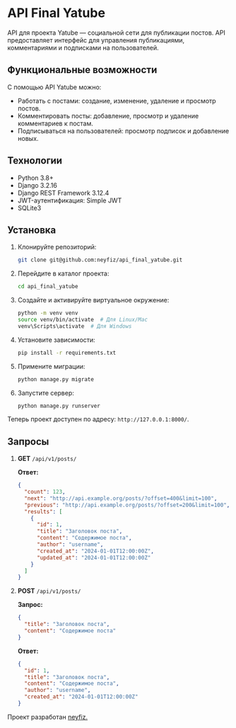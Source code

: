 # API Final Yatube

API для проекта Yatube — социальной сети для публикации постов. API предоставляет интерфейс для управления публикациями, комментариями и подписками на пользователей.

## Функциональные возможности

С помощью API Yatube можно:
- Работать с постами: создание, изменение, удаление и просмотр постов.
- Комментировать посты: добавление, просмотр и удаление комментариев к постам.
- Подписываться на пользователей: просмотр подписок и добавление новых.

## Технологии

- Python 3.8+
- Django 3.2.16
- Django REST Framework 3.12.4
- JWT-аутентификация: Simple JWT
- SQLite3

## Установка

1. Клонируйте репозиторий:
    ```bash
    git clone git@github.com:neyfiz/api_final_yatube.git
    ```
2. Перейдите в каталог проекта:
    ```bash
    cd api_final_yatube
    ```
3. Создайте и активируйте виртуальное окружение:
    ```bash
    python -m venv venv
    source venv/bin/activate  # Для Linux/Mac
    venv\Scripts\activate  # Для Windows
    ```
4. Установите зависимости:
    ```bash
    pip install -r requirements.txt
    ```
5. Примените миграции:
    ```bash
    python manage.py migrate
    ```
6. Запустите сервер:
    ```bash
    python manage.py runserver
    ```

Теперь проект доступен по адресу: `http://127.0.0.1:8000/`.

## Запросы

1. **GET** `/api/v1/posts/`

    **Ответ:**
    ```json
    {
      "count": 123,
      "next": "http://api.example.org/posts/?offset=400&limit=100",
      "previous": "http://api.example.org/posts/?offset=200&limit=100",
      "results": [
        {
          "id": 1,
          "title": "Заголовок поста",
          "content": "Содержимое поста",
          "author": "username",
          "created_at": "2024-01-01T12:00:00Z",
          "updated_at": "2024-01-01T12:00:00Z"
        }
      ]
    }
    ```

3. **POST** `/api/v1/posts/`

    **Запрос:**
    ```json
    {
      "title": "Заголовок поста",
      "content": "Содержимое поста"
    }
    ```
    **Ответ:**
    ```json
    {
      "id": 1,
      "title": "Заголовок поста",
      "content": "Содержимое поста",
      "author": "username",
      "created_at": "2024-01-01T12:00:00Z"
    }
    ```
Проект разработан [neyfiz.](https://github.com/neyfiz)
